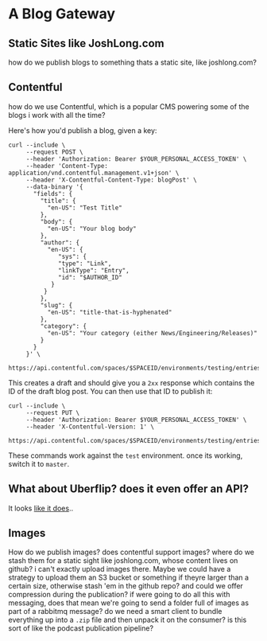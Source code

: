 # A Blog Gateway 

## Static Sites like JoshLong.com 
how do we publish blogs to something thats a static site, like joshlong.com?

## Contentful
how do we use Contentful, which is a popular CMS powering some of the blogs i work with all the time?

Here's how you'd publish a blog, given a key: 

```shell
curl --include \
     --request POST \
     --header 'Authorization: Bearer $YOUR_PERSONAL_ACCESS_TOKEN' \
     --header 'Content-Type: application/vnd.contentful.management.v1+json' \
     --header 'X-Contentful-Content-Type: blogPost' \
     --data-binary '{
       "fields": {
         "title": {
           "en-US": "Test Title"
         },
         "body": {
           "en-US": "Your blog body"
         },
         "author": {
           "en-US": {
              "sys": {
              "type": "Link",
              "linkType": "Entry",
              "id": "$AUTHOR_ID"
            }
          }
         },
         "slug": {
           "en-US": "title-that-is-hyphenated"
         },
         "category": {
           "en-US": "Your category (either News/Engineering/Releases)"
         }
       }
     }' \
     https://api.contentful.com/spaces/$SPACEID/environments/testing/entries/
``` 

This creates a draft and should give you a `2xx` response which contains the ID of the draft blog post. You can then use that ID to publish it:

```shell 
curl --include \
     --request PUT \
     --header 'Authorization: Bearer $YOUR_PERSONAL_ACCESS_TOKEN' \
     --header 'X-Contentful-Version: 1' \
     https://api.contentful.com/spaces/$SPACEID/environments/testing/entries/$ENTRY_ID/published
```

These commands work against the `test` environment. once its working, switch it to `master`. 

## What about Uberflip? does it even offer an API? 

It looks [like it does](https://help.uberflip.com/hc/en-us/articles/360019084031-Get-Your-Uberflip-API-Key-and-Secret-Account-ID-and-Hub-IDs).. 

## Images
How do we publish images? does contentful support images? where do we stash them for a static sight like joshlong.com, whose content lives on github? i can't exactly upload images there. Maybe we could have a strategy to upload them an S3 bucket or something if theyre larger than a certain size, otherwise stash 'em in the github repo? and could we offer compression during the publication? if were going to do all this with messaging, does that mean we're going to send a folder full of images as part of a rabbitmq message? do we need a smart client to bundle everything up into a `.zip` file and then unpack it on the consumer? is this sort of like the podcast publication pipeline? 